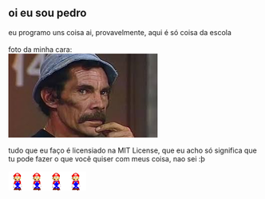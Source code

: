 ## oi eu sou pedro
eu programo uns coisa ai, provavelmente, aqui é só coisa da escola <br><br>
foto da minha cara: <br>
![Seu Madruga](/img/seumadruga.jpeg "meu rosto real")

tudo que eu faço é licensiado na MIT License, que eu acho só significa que tu pode fazer o que você quiser com meus coisa, nao sei :þ <br>
<br>
![mario dançando o gangnam style](/img/mario-gangnam-style.gif)![mario dançando o gangnam style](/img/mario-gangnam-style.gif)![mario dançando o gangnam style](/img/mario-gangnam-style.gif)![mario dançando o gangnam style](/img/mario-gangnam-style.gif)
